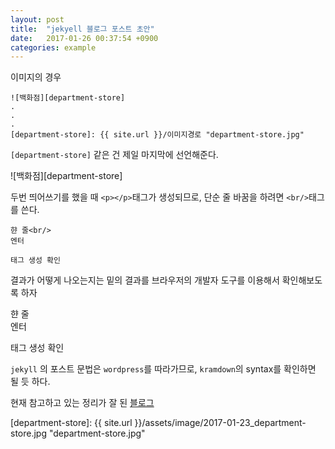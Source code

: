```yaml
---
layout: post
title:  "jekyell 블로그 포스트 초안"
date:   2017-01-26 00:37:54 +0900
categories: example
---
```


이미지의 경우

```
![백화점][department-store]
.
.
.
[department-store]: {{ site.url }}/이미지경로 "department-store.jpg"
```

`[department-store]` 같은 건 제일 마지막에 선언해준다.

![백화점][department-store]

두번 띄어쓰기를 했을 때 `<p></p>`태그가 생성되므로, 단순 줄 바꿈을 하려면 `<br/>`태그를 쓴다.

``` 
햔 줄<br/>
엔터

태그 생성 확인
```

결과가 어떻게 나오는지는 밑의 결과를 브라우저의 개발자 도구를 이용해서 확인해보도록 하자

햔 줄<br/>
엔터

태그 생성 확인


`jekyll` 의 포스트 문법은 `wordpress`를 따라가므로, `kramdown`의 syntax를 확인하면 될 듯 하다.

현재 참고하고 있는 정리가 잘 된 [블로그](http://blog.kalkin7.com/2014/02/05/wordpress-markdown-quick-reference-for-koreans/ "워드프레스 마크다운(Markdown) 문법 설명")

[department-store]: {{ site.url }}/assets/image/2017-01-23_department-store.jpg "department-store.jpg"
